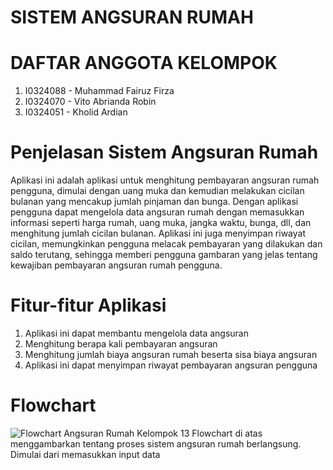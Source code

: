 # SISTEM ANGSURAN RUMAH
# DAFTAR ANGGOTA KELOMPOK
1. I0324088 - Muhammad Fairuz Firza
2. I0324070 - Vito Abrianda Robin	
3. I0324051 - Kholid Ardian
# Penjelasan Sistem Angsuran Rumah
Aplikasi ini adalah aplikasi untuk menghitung pembayaran angsuran rumah pengguna, dimulai dengan uang muka dan kemudian melakukan cicilan bulanan yang mencakup jumlah pinjaman dan bunga. Dengan aplikasi pengguna dapat mengelola data angsuran rumah dengan memasukkan informasi seperti harga rumah, uang muka, jangka waktu, bunga, dll, dan  menghitung jumlah cicilan bulanan. Aplikasi ini juga menyimpan riwayat cicilan, memungkinkan pengguna  melacak pembayaran yang  dilakukan dan saldo terutang, sehingga memberi pengguna gambaran yang jelas tentang kewajiban pembayaran angsuran rumah pengguna.
# Fitur-fitur Aplikasi
1. Aplikasi ini dapat membantu mengelola data angsuran
2. Menghitung berapa kali pembayaran angsuran
3. Menghitung jumlah biaya angsuran rumah beserta sisa biaya angsuran
4. Aplikasi ini dapat menyimpan riwayat pembayaran angsuran pengguna 
# Flowchart
![Flowchart Angsuran Rumah Kelompok 13](https://github.com/user-attachments/assets/6c959737-cd5f-4ffb-887d-ce943f22839f)
Flowchart di atas menggambarkan tentang proses sistem angsuran rumah berlangsung. Dimulai dari memasukkan input data
